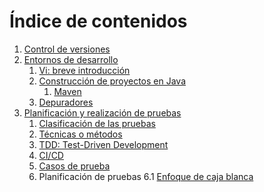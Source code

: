 # Índice de contenidos

1. [Control de versiones](tema1.md)
2. [Entornos de desarrollo](tema2.md)
   1. [Vi: breve introducción](tema21.md)
   2. [Construcción de proyectos en Java](tema22.md)
	  1. [Maven](tema221.md)
   3. [Depuradores](tema23.md)
3. [Planificación y realización de pruebas](tema3.md)
   1. [Clasificación de las pruebas](tema31.md)
   2. [Técnicas o métodos](tema32.md)
   3. [TDD: Test-Driven Development](tema33.md)
   4. [CI/CD](tema34.md)
   5. [Casos de prueba](tema35.md)
   6. Planificación de pruebas
	  6.1 [Enfoque de caja blanca](tema361.md)
   
